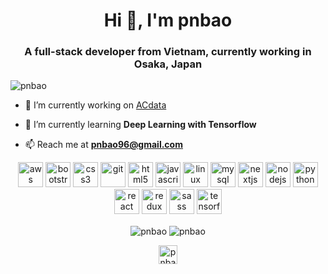 <h1 align="center">Hi 👋, I'm pnbao</h1>
<h3 align="center">A full-stack developer from Vietnam, currently working in Osaka, Japan</h3>

<p align="left"> <img src="https://komarev.com/ghpvc/?username=pnbao" alt="pnbao" /> </p>

- 🔭 I’m currently working on [ACdata](http://ac-data.info/)

- 🌱 I’m currently learning **Deep Learning with Tensorflow**

- 📫 Reach me at **pnbao96@gmail.com**

<p align="center"><img src="https://devicons.github.io/devicon/devicon.git/icons/amazonwebservices/amazonwebservices-original-wordmark.svg" alt="aws" width="40" height="40"/> <img src="https://devicons.github.io/devicon/devicon.git/icons/bootstrap/bootstrap-plain.svg" alt="bootstrap" width="40" height="40"/> <img src="https://devicons.github.io/devicon/devicon.git/icons/css3/css3-original-wordmark.svg" alt="css3" width="40" height="40"/> <img src="https://www.vectorlogo.zone/logos/git-scm/git-scm-icon.svg" alt="git" width="40" height="40"/> <img src="https://devicons.github.io/devicon/devicon.git/icons/html5/html5-original-wordmark.svg" alt="html5" width="40" height="40"/> <img src="https://devicons.github.io/devicon/devicon.git/icons/javascript/javascript-original.svg" alt="javascript" width="40" height="40"/> <img src="https://devicons.github.io/devicon/devicon.git/icons/linux/linux-original.svg" alt="linux" width="40" height="40"/> <img src="https://devicons.github.io/devicon/devicon.git/icons/mysql/mysql-original-wordmark.svg" alt="mysql" width="40" height="40"/> <img src="https://cdn.worldvectorlogo.com/logos/nextjs-3.svg" alt="nextjs" width="40" height="40"/> <img src="https://devicons.github.io/devicon/devicon.git/icons/nodejs/nodejs-original-wordmark.svg" alt="nodejs" width="40" height="40"/> <img src="https://devicons.github.io/devicon/devicon.git/icons/python/python-original.svg" alt="python" width="40" height="40"/> <img src="https://devicons.github.io/devicon/devicon.git/icons/react/react-original-wordmark.svg" alt="react" width="40" height="40"/> <img src="https://devicons.github.io/devicon/devicon.git/icons/redux/redux-original.svg" alt="redux" width="40" height="40"/> <img src="https://devicons.github.io/devicon/devicon.git/icons/sass/sass-original.svg" alt="sass" width="40" height="40"/> <img src="https://www.vectorlogo.zone/logos/tensorflow/tensorflow-icon.svg" alt="tensorflow" width="40" height="40"/></p>

<p align="center"><img align="center" src="https://github-readme-stats.vercel.app/api/top-langs/?username=pnbao&layout=compact&hide=html" alt="pnbao" />
  <img align="center" src="https://github-readme-stats.vercel.app/api?username=pnbao&show_icons=true" alt="pnbao"　/></p>

<p align="center">
<a href="https://linkedin.com/in/pnbao" target="blank"><img align="center" src="https://cdn.jsdelivr.net/npm/simple-icons@3.0.1/icons/linkedin.svg" alt="pnbao" height="30" width="30" /></a>
</p>
